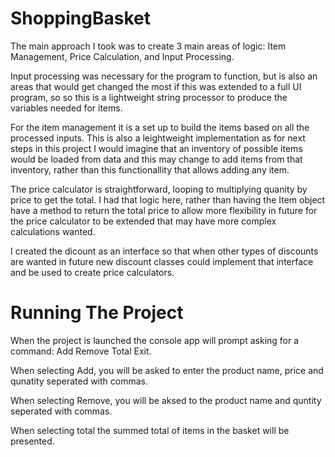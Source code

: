 # ShoppingBasket

The main approach I took was to create 3 main areas of logic: Item Management, Price Calculation, and Input Processing.

Input processing was necessary for the program to function, but is also an areas that would get changed the most if this was extended to a full UI program, so so this is a lightweight string processor to produce the variables needed for items.

For the item management it is a set up to build the items based on all the processed inputs. This is also a leightweight implementation as for next steps in this project I would imagine that an inventory of possible items would be loaded from data and this may change to add items from that inventory, rather than this functionallity that allows adding any item.

The price calculator is straightforward, looping to multiplying quanity by price to get the total. I had that logic here, rather than having the Item object have a method to return the total price to allow more flexibility in future for the price calculator to be extended that may have more complex calculations wanted.

I created the dicount as an interface so that when other types of discounts are wanted in future new discount classes could implement that interface and be used to create price calculators.

# Running The Project
When the project is launched the console app will prompt asking for a command:
Add
Remove
Total
Exit.

When selecting Add, you will be asked to enter the product name, price and qunatity seperated with commas.

When selecting Remove, you will be aksed to the product name and quntity seperated with commas.

When selecting total the summed total of items in the basket will be presented.
